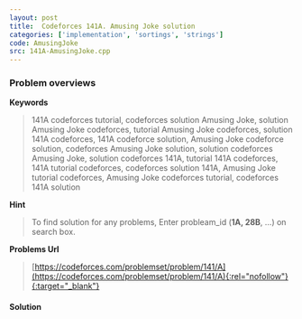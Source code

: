 ```yaml
---
layout: post
title:  Codeforces 141A. Amusing Joke solution
categories: ['implementation', 'sortings', 'strings']
code: AmusingJoke
src: 141A-AmusingJoke.cpp
---
```

### **Problem overviews**

**Keywords**
> 141A codeforces tutorial, codeforces solution Amusing Joke, solution Amusing Joke codeforces, tutorial Amusing Joke codeforces, solution 141A codeforces, 141A codeforce solution, Amusing Joke codeforce solution, codeforces Amusing Joke solution, solution codeforces Amusing Joke, solution codeforces 141A, tutorial 141A codeforces, 141A tutorial codeforces, codeforces solution 141A, Amusing Joke tutorial codeforces, Amusing Joke codeforces tutorial, codeforces 141A solution

**Hint**
> To find solution for any problems, Enter probleam_id (**1A, 28B**, ...) on search box. 

**Problems Url**
> [https://codeforces.com/problemset/problem/141/A](https://codeforces.com/problemset/problem/141/A){:rel="nofollow"}{:target="_blank"}

#### **Solution**



